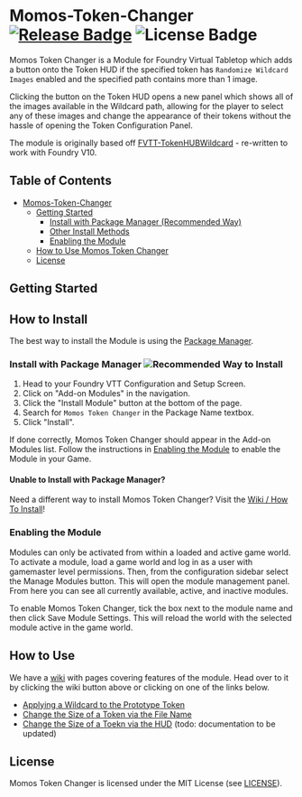 # Momos-Token-Changer [![Release Badge](https://img.shields.io/github/v/release/TheNekoMomo/Momos-Token-Changer)](https://github.com/TheNekoMomo/Momos-Token-Changer/releases) ![License Badge](https://img.shields.io/github/license/TheNekoMomo/Momos-Token-Changer)

Momos Token Changer is a Module for Foundry Virtual Tabletop which adds a button onto the Token HUD if the specified token has ```Randomize Wildcard Images``` enabled and the specified path contains more than 1 image.

Clicking the button on the Token HUD opens a new panel which shows all of the images available in the Wildcard path, allowing for the player to select any of these images and change the appearance of their tokens without the hassle of opening the Token Configuration Panel.

The module is originally based off [FVTT-TokenHUBWildcard](https://github.com/javieros105/FVTT-TokenHUDWildcard) - re-written to work with Foundry V10.

## Table of Contents

* [Momos-Token-Changer](#momos-token-changer-release-badge-license-badge)
  * [Getting Started](#getting-started)
    * [Install with Package Manager (Recommended Way)](#install-with-package-manager-recommended-way-to-install)
    * [Other Install Methods](#unable-to-install-with-package-manager)
    * [Enabling the Module](#enabling-the-module)
  * [How to Use Momos Token Changer](#how-to-use)
  * [License](#license)

## Getting Started

## How to Install
The best way to install the Module is using the [Package Manager](#install-with-package-manager-recommended-way-to-install).

### Install with Package Manager ![Recommended Way to Install](https://img.shields.io/badge/-Recommended%20Way-blue)

1. Head to your Foundry VTT Configuration and Setup Screen.
2. Click on "Add-on Modules" in the navigation.
3. Click the "Install Module" button at the bottom of the page.
4. Search for ```Momos Token Changer``` in the Package Name textbox.
5. Click "Install".
 
If done correctly, Momos Token Changer should appear in the Add-on Modules list. Follow the instructions in [Enabling the Module](#enabling-the-module) to enable the Module in your Game.

#### Unable to Install with Package Manager?
Need a different way to install Momos Token Changer? Visit the [Wiki / How To Install](https://github.com/TheNekoMomo/Momos-Token-Changer/wiki/How-to-Install)!

### Enabling the Module

Modules can only be activated from within a loaded and active game world. To activate a module, load a game world and log in as a user with gamemaster level permissions. Then, from the configuration sidebar select the Manage Modules button. This will open the module management panel. From here you can see all currently available, active, and inactive modules.

To enable Momos Token Changer, tick the box next to the module name and then click Save Module Settings. This will reload the world with the selected module active in the game world.

## How to Use

We have a [wiki](https://github.com/TheNekoMomo/Momos-Token-Changer/wiki) with pages covering features of the module. Head over to it by clicking the wiki button above or clicking on one of the links below.

- [Applying a Wildcard to the Prototype Token](https://github.com/TheNekoMomo/Momos-Token-Changer/wiki/Wildcard-Images-for-Token)
- [Change the Size of a Token via the File Name](https://github.com/TheNekoMomo/Momos-Token-Changer/wiki/Token-Size-via-Filename)
- [Change the Size of a Toekn via the HUD](https://github.com/TheNekoMomo/Momos-Token-Changer/wiki/Change-Size-via-HUD) (todo: documentation to be updated)

## License
Momos Token Changer is licensed under the MIT License (see [LICENSE](LICENSE)).
